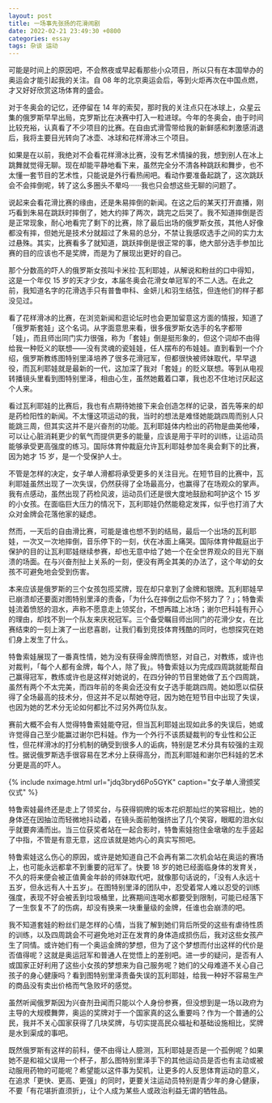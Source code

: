 ```yaml
---
layout: post
title: 一场事先张扬的花滑闹剧
date: 2022-02-21 23:49:30 +0800
categories: essay
tags: 杂谈 运动
---
```


可能是时间上的原因吧，不会熬夜或早起看那些小众项目，所以只有在本国举办的奥运会才能引起我的关注。自 08 年的北京奥运会后，等到火炬再次在中国点燃，才又好好欣赏这场体育的盛会。

对于冬奥会的记忆，还停留在 14 年的索契，那时我的关注点只在冰球上，众星云集的俄罗斯早早出局，克罗斯比在决赛中打入一粒进球。今年的冬奥会，由于时间比较充裕，认真看了不少项目的比赛。在自由式滑雪带给我的新鲜感和刺激感消退后，我将主要目光转向了冰壶、冰球和花样滑冰三个项目。

如果是在以前，我绝对不会看花样滑冰比赛，没有艺术情操的我，想到别人在冰上跳舞就觉得无聊。现在却能平静地看下来，虽然完全分不清各种跳跃和舞步，也不太懂一套节目的艺术性，只能说是外行看热闹吧。看动作要准备起跳了，这次跳跃会不会摔倒呢，转了这么多圈头不晕吗······我也只会想这些无聊的问题了。

说起来会看花滑比赛的缘由，还是朱易摔倒的新闻。在这之后的某天打开直播，刚巧看到朱易在跳跃时摔倒了，她大约摔了两次，跳完之后哭了。我不知道摔倒是否是正常现象，耐心地看完了剩下的比赛，除了最后出场的俄罗斯女孩，其他人好像都没有摔，但她光是技术分就超过了朱易的总分，不禁让我感叹选手之间的实力太过悬殊。其实，比赛看多了就知道，跳跃摔倒是很正常的事，绝大部分选手参加比赛的目的应该也不是奖牌，而是为了展现出更好的自己。

那个分数高的吓人的俄罗斯女孩叫卡米拉·瓦利耶娃，从解说和粉丝的口中得知，这是一个年仅 15 岁的天才少女，本届冬奥会花滑女单冠军的不二人选。在此之前，我知道名字的花滑选手只有普鲁申科、金妍儿和羽生结弦，但连他们的样子都没见过。

看了花样滑冰的比赛，在浏览新闻和逛论坛时也会更加留意这方面的情报，知道了「俄罗斯套娃」这个名词。从字面意思来看，很多俄罗斯女选手的名字都带「娃」，而且师出同门实力很强，称为「套娃」倒是挺形象的，但这个词却不由得给我一种贬义的联想——没有灵魂的瓷娃娃，任人摆布的布娃娃。直到看到一个介绍，俄罗斯教练图特别里泽培养了很多花滑冠军，但都很快被师妹取代，早早退役，而瓦利耶娃就是最新的一代，这加深了我对「套娃」的贬义联想。等到从电视转播镜头里看到图特别里泽，相由心生，虽然她戴着口罩，我也忍不住地讨厌起这个人来。

看过瓦利耶娃的比赛后，我也有点期待她接下来会创造怎样的记录，首先等来的却是药检阳性的新闻。不太懂这项运动的我，当时的想法是难怪她能跳四周而别人只能跳三周，但其实这并不是兴奋剂的功能。瓦利耶娃体内检出的药物是曲美他嗪，可以让心脏消耗更少的氧气而提供更多的能量，应该是用于平时的训练，让运动员能够承受更高强度的练习。国际体育仲裁庭允许瓦利耶娃参加冬奥会剩下的比赛，因为她才 15 岁，是一个受保护人士。

不管是怎样的决定，女子单人滑都将承受更多的关注目光。在短节目的比赛中，瓦利耶娃虽然出现了一次失误，仍然获得了全场最高分，也赢得了在场观众的掌声。我有点感动，虽然出现了药检风波，运动员们还是很大度地鼓励和呵护这个 15 岁的小女孩。在面临巨大压力的情况下，瓦利耶娃仍然能稳定发挥，似乎也打消了大众对金牌会花落他家的疑虑。

然而，一天后的自由滑比赛，可能是谁也想不到的结局，最后一个出场的瓦利耶娃，一次又一次地摔倒，音乐停下的一刻，伏在冰面上痛哭。国际体育仲裁庭出于保护的目的让瓦利耶娃继续参赛，却也无意中给了她一个在全世界观众的目光下崩溃的场面。在与兴奋剂扯上关系的一刻，便没有两全其美的办法了，这个年幼的女孩不可避免地会受到伤害。

本来应该是俄罗斯的三个女孩包揽奖牌，现在却只拿到了金牌和银牌。瓦利耶娃早已崩溃却还要面对图特别里泽的责备，「为什么在摔倒之后你不努力了？」；特鲁索娃流着愤怒的泪水，声称不愿意走上领奖台，不想再踏上冰场；谢尔巴科娃有开心的理由，却找不到一个队友来庆祝冠军。三个备受瞩目师出同门的花滑少女，在比赛结束的一刻上演了一出悲喜剧，让我们看到竞技体育残酷的同时，也想探究在她们身上发生了什么。

特鲁索娃展现了一番真性情，她为没有获得金牌而愤怒，对自己，对教练，或许也对裁判，「每个人都有金牌，每个人，除了我」。特鲁索娃以为完成四周跳就能帮自己赢得冠军，教练或许也是这样对她说的，在四分钟的节目里她做了五个四周跳，虽然有两个不太完美，而四年前的冬奥会还没有女子选手能跳四周。她如愿以偿获得了全场最高的技术分，但这并不足以帮她夺冠，因为她在短节目中出现了失误，也因为她的艺术分无论如何都比不过另外两位队友。

赛前大概不会有人觉得特鲁索娃能夺冠，但当瓦利耶娃出现如此多的失误后，她或许觉得自己至少能赢过谢尔巴科娃。作为一个外行不该质疑裁判的专业性和公正性，但花样滑冰的打分机制的确受到很多人的诟病，特别是艺术分具有较强的主观性。据说俄罗斯选手很容易在艺术分上获得高分，而瓦利耶娃和谢尔巴科娃的艺术分更是高的吓人。

{% include nximage.html url="jdq3bryd6Po5GYK" caption="女子单人滑颁奖仪式" %}

特鲁索娃最终还是走上了领奖台，与获得铜牌的坂本花织那灿烂的笑容相比，她的身体还在因抽泣而轻微地抖动着，在镜头面前勉强挤出了几个笑容，眼眶的泪水似乎就要奔涌而出。当三位获奖者站在一起合影时，特鲁索娃抱住金墩墩的左手竖起了中指，不管是有意无意，这应该就是她内心的真实写照吧。

特鲁索娃这么伤心的原因，或许是她知道自己不会再有第二次机会站在奥运的赛场上，也可能永远都拿不到重要的冠军了。快要 18 岁的她已经面临身体的发育关，不久的将来便会被正值黄金年龄的师妹取代吧，就像那句话说的，「没有人永远十五岁，但永远有人十五岁」。在图特别里泽的团队中，忍受着常人难以忍受的训练强度，表现不好会被丢到垃圾桶里，比赛期间连喝水都要受到限制，可能已经落下了一生恢复不了的伤病，却没有换来一块重量级的金牌，任谁也会崩溃的吧。

我不知道套娃的粉丝们是怎样的心情，当我了解到她们背后所受的这些有虐待性质的训练，以及四周跳会不可避免地对正在发育的身体造成损伤后，我对这些女孩产生了同情。或许她们有一个奥运金牌的梦想，但为了这个梦想而付出这样的代价是否值得呢？这就是奥运冠军和普通人在觉悟上的差别吧。进一步的疑问，是否有人或国家正好利用了这些小女孩的梦想来为自己服务呢？她们的父母难道不关心自己孩子的身心健康吗？看到图特别里泽责备失误的瓦利耶娃，给我一种好不容易生产的商品没有卖出价格而气急败坏的感觉。

虽然听闻俄罗斯因为兴奋剂丑闻而只能以个人身份参赛，但没想到是一场以政府为主导的大规模舞弊，奥运的奖牌对于一个国家真的这么重要吗？作为一个普通的公民，我并不关心国家获得了几块奖牌，与切实提高民众福祉和基础设施相比，奖牌是水到渠成的事吧。

既然俄罗斯有这样的前科，便不由得让人臆测，瓦利耶娃是否是一个孤例呢？如果她不是和祖父误用一个杯子，那么图特别里泽手下的其他运动员是否也有主动或被动服用药物的可能呢？希望能以这件事为契机，让更多的人反思体育运动的意义，在追求「更快、更高、更强」的同时，更要关注运动员特别是青少年的身心健康，不要「有花堪折直须折」，让个人成为某些人或政治利益无谓的牺牲品。